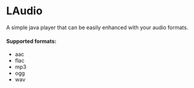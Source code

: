 # LAudio

A simple java player that can be easily enhanced with your audio formats.

#### Supported formats:

  * aac
  * flac
  * mp3
  * ogg
  * wav

